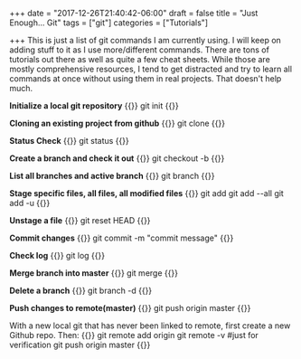 +++
date = "2017-12-26T21:40:42-06:00"
draft = false
title = "Just Enough... Git"
tags = ["git"]
categories = ["Tutorials"]

+++
This is just a list of git commands I am currently using. I will keep on adding stuff to it as I use more/different commands. There are tons of tutorials out there as well as quite a few cheat sheets. While those are mostly comprehensive resources, I tend to get distracted and try to learn all commands at once without using them in real projects. That doesn't help much.

**Initialize a local git repository**
{{<highlight git>}}
git init
{{</highlight>}}

**Cloning an existing project from github**
{{<highlight git>}}
git clone <project url here>
{{</highlight>}}

**Status Check**
{{<highlight git>}}
git status
{{</highlight>}}

**Create a branch and check it out**
{{<highlight git>}}
git checkout -b <branch>
{{</highlight>}}

**List all branches and active branch**
{{<highlight git>}}
git branch
{{</highlight>}}

**Stage specific files, all files, all modified files**
{{<highlight git>}}
git add <files>
git add --all
git add -u
{{</highlight>}}

**Unstage a file**
{{<highlight git>}}
git reset HEAD <file-name>
{{</highlight>}}

**Commit changes**
{{<highlight git>}}
git commit -m "commit message"
{{</highlight>}}

**Check log**
{{<highlight git>}}
git log
{{</highlight>}}

**Merge branch into master**
{{<highlight git>}}
git merge <branch>
{{</highlight>}}

**Delete a branch**
{{<highlight git>}}
git branch -d <branch>
{{</highlight>}}

**Push changes to remote(master)**
{{<highlight git>}}
git push origin master
{{</highlight>}}

With a new local git that has never been linked to remote, first create a new Github repo. Then:
{{<highlight git>}}
git remote add origin <remote repo URL>
git remote -v #just for verification
git push origin master
{{</highlight>}}
